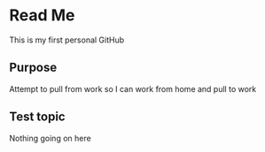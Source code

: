 # Read Me

This is my first personal GitHub

## Purpose

Attempt to pull from work so I can work from home and pull to work

## Test topic

Nothing going on here